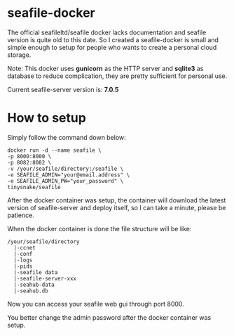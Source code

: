 # seafile-docker
The official seafileltd/seafile docker lacks documentation and seafile version is quite old to this date.
So I created a seafile-docker is small and simple enough to setup for people who wants to create a personal cloud storage.

Note: This docker uses **gunicorn** as the HTTP server and **sqlite3** as database to reduce complication, they are pretty sufficient for personal use.

Current seafile-server version is: **7.0.5**

# How to setup

Simply follow the command down below:

```
docker run -d --name seafile \
-p 8000:8000 \
-p 8082:8082 \
-v /your/seafile/directory:/seafile \
-e SEAFILE_ADMIN="your@email.address" \
-e SEAFILE_ADMIN_PW="your_password" \
tinysnake/seafile
```

After the docker container was setup, the container will download the latest version of seafile-server and deploy itself, so I can take a minute, please be patience.

When the docker container is done the file structure will be like:

```
/your/seafile/directory
  |-ccnet
  |-conf
  |-logs
  |-pids
  |-seafile data
  |-seafile-server-xxx
  |-seahub-data
  |-seahub.db
```

Now you can access your seafile web gui through port 8000.

You better change the admin password after the docker container was setup.